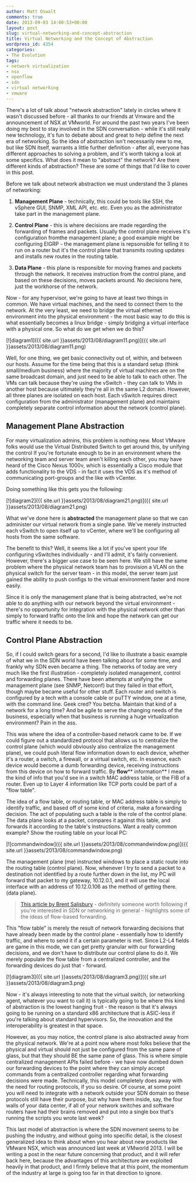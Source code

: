 ```yaml
---
author: Matt Oswalt
comments: true
date: 2013-09-03 14:00:53+00:00
layout: post
slug: virtual-networking-and-concept-abstraction
title: Virtual Networking and the Concept of Abstraction
wordpress_id: 4354
categories:
- The Evolution
tags:
- network virtualization
- nsx
- openflow
- sdn
- virtual networking
- vmware
---
```


There's a lot of talk about "network abstraction" lately in circles where it wasn't discussed before - all thanks to our friends at Vmware and the announcement of NSX at VMworld. For around the past two years I've been doing my best to stay involved in the SDN conversation - while it's still really new technology, it's fun to debate about and great to help define the next era of networking. So the idea of abstraction isn't necessarily new to me, but like SDN itself, warrants a little further definition - after all, everyone has different approaches to solving a problem, and it's worth taking a look at some specifics. What does it mean to "abstract" the network? Are there different kinds of abstraction? These are some of things that I'd like to cover in this post.

Before we talk about network abstraction we must understand the 3 planes of networking:
	
  1. **Management Plane** - technically, this could be tools like SSH, the vSphere GUI, SNMP, XML API, etc. etc. Even you as the administrator take part in the management plane.
	
  2. **Control Plane** - this is where decisions are made regarding the forwarding of frames and packets. Usually the control plane receives it's configuration fromthe management plane; a good example might be configuring EIGRP - the management plane is repsonsible for telling it to run on a router but it's the control plane that transmits routing updates and installs new routes in the routing table.
	
  3. **Data Plane** - this plane is responsible for moving frames and packets through the network. It receives instruction from the control plane, and based on these decisions, moves packets around. No decisions here, just the workhorse of the network.

Now - for any hypervisor, we're going to have at least two things in common. We have virtual machines, and the need to connect them to the network. At the very least, we need to bridge the virtual ethernet environment into the physical environment - the most basic way to do this is what essentially becomes a linux bridge - simply bridging a virtual interface with a physical one. So what do we get when we do this?

[![diagram1]({{ site.url }}assets/2013/08/diagram11.png)]({{ site.url }}assets/2013/08/diagram11.png)

Well, for one thing, we get basic connectivity out of, within, and between our hosts. Assume for the time being that this is a standard setup (think small/medium business) where the majority of virtual machines are on the same broadcast domain, and just need to be able to talk to each other. The VMs can talk because they're using the vSwitch - they can talk to VMs in another host because ultimately they're all in the same L2 domain. However, all three planes are isolated on each host. Each vSwitch requires direct configuration from the administrator (management plane) and maintains completely separate control information about the network (control plane).

## Management Plane Abstraction

For many virtualization admins, this problem is nothing new. Most VMware folks would use the Virtual Distributed Switch to get around this, by unifying the control If you're fortunate enough to be in an environment where the networking team and server team aren't killing each other, you may have heard of the Cisco Nexus 1000v, which is essentially a Cisco module that adds functionality to the VDS - in fact it uses the VDS as it's method of communicating port-groups and the like with vCenter.

Doing something like this gets you the following:

[![diagram2]({{ site.url }}assets/2013/08/diagram21.png)]({{ site.url }}assets/2013/08/diagram21.png)

What we've done here is **abstracted** the management plane so that we can administer our virtual network from a single pane. We've merely instructed each vSwitch to open itself up to vCenter, where we'll be configuring all hosts from the same software.

The benefit to this? Well, it seems like a lot if you've spent your life configuring vSwitches individually - and I'll admit, it's fairly convenient. However, there's a bigger use case to be seen here. We still have the same problem where the physical network team has to provision a VLAN on the physical switch for the server team - in this model, the server team just gained the ability to push configs to the virtual environment faster and more easily.

Since it is only the management plane that is being abstracted, we're not able to do anything with our network beyond the virtual environment - there's no opportunity for integration with the physical network other than simply to forward traffic onto the link and hope the network can get our traffic where it needs to be.

## Control Plane Abstraction

So, if I could switch gears for a second, I'd like to illustrate a basic example of what we in the SDN world have been talking about for some time, and frankly why SDN even became a thing. The networks of today are very much like the first illustration - completely isolated management, control and forwarding planes. There have been attempts at unifying the management plane (see SNMP, Netconf) but they failed in that effort, though maybe became useful for other stuff. Each router and switch is configured by a tech with a console cable or puTTY window, one at a time, with the command line. Geek cred? You betcha. Maintain that kind of a network for a long time? And be agile to serve the changing needs of the business, especially when that business is running a huge virtualization environment? Pain in the ass.

This was where the idea of a controller-based network came to be. If we could figure out a standardized protocol that allows us to centralize the control plane (which would obviously also centralize the management plane), we could push literal flow information down to each device, whether it's a router, a switch, a firewall, or a virtual switch, etc. In essence, each device would become a dumb forwarding device, receiving instructions from this device on how to forward traffic. By **flow**** information** I mean the kind of info that you'd see in a switch MAC address table, or the FIB of a router. Even up to Layer 4 information like TCP ports could be part of a "flow table".

The idea of a flow table, or routing table, or MAC address table is simply to identify traffic, and based off of some kind of criteria, make a forwarding decision. The act of populating such a table is the role of the control plane. The data plane looks at a packet, compares it against this table, and forwards it according to the table's instructions. Want a really common example? Show the routing table on your local PC:

[![commandwindow]({{ site.url }}assets/2013/08/commandwindow.png)]({{ site.url }}assets/2013/08/commandwindow.png)

The management plane (me) instructed windows to place a static route into the routing table (control plane). Now, whenever I try to send a packet to a destination not identified by a route further down in the list, my PC will forward that packet to my gateway, 10.12.0.1, and it will use the local interface with an address of 10.12.0.106 as the method of getting there. (data plane).

> [This article by Brent Salisbury](http://networkstatic.net/openflow-proactive-vs-reactive-flows/) - definitely someone worth following if you're interested in SDN or networking in general - highlights some of the ideas of flow-based forwarding.

This "flow table" is merely the result of network forwarding decisions that have already been made by the control plane - essentially how to identify traffic, and where to send it if a certain parameter is met. Since L2-L4 fields are game in this mode, we can get pretty granular with our forwarding decisions, and we don't have to distribute our control plane to do it. We merely populate the flow table from a centralized controller, and the forwarding devices do just that - forward.

[![diagram3]({{ site.url }}assets/2013/08/diagram3.png)]({{ site.url }}assets/2013/08/diagram3.png)

Now - it's always interesting to note that the virtual switch, (or networking agent, whatever you want to call it) is typically going to be where this kind of abstraction is the lowest hanging fruit - the reason is that it's always going to be running on a standard x86 architecture that is ASIC-less if you're talking about standard hypervisors. So, the innovation and the interoperability is greatest in that space.

However, as you may notice, the control plane is also abstracted away from the physical network. We're at a point now where most folks believe that the physical and virtual should not just be configured from the same pane of glass, but that they should BE the same pane of glass. This is where simple centralized management APIs failed before - we have now dumbed down our forwarding devices to the point where they can simply accept commands from a centralized controller regarding what forwarding decisions were made. Technically, this model completely does away with the need for routing protocols, if you so desire. Of course, at some point you will need to integrate with a network outside your SDN domain so these protocols still have their purpose, but why have them inside, say, the four walls of your data center, if all of your network switches and software routers have had their brains removed and put into a single box that's running the scripts you wrote last week?

This last model of abstraction is where the SDN movement seems to be pushing the industry, and without going into specific detail, is the closest generalized idea to think about when you hear about new products like VMware NSX, which was announced last week at VMworld 2013. I will be writing a post in the near future concerning that product, and it will refer back here, because the advantages of this architecture are exploited heavily in that product, and I firmly believe that at this point, the momentum of the industry at large is going too far in that direction to ignore.